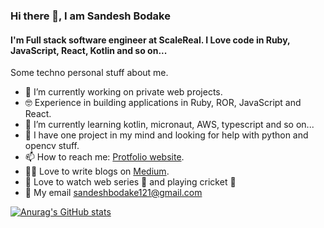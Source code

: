 ### Hi there 👋, I am Sandesh Bodake

#### I'm Full stack software engineer at ScaleReal. I Love code in Ruby, JavaScript, React, Kotlin and so on...

Some techno personal stuff about me.

- 🔭 I’m currently working on private web projects.
- 🤓 Experience in building applications in Ruby, ROR, JavaScript and React.
- 🌱 I’m currently learning kotlin, micronaut, AWS, typescript and so on...
- 🤔 I have one project in my mind and looking for help with python and opencv stuff.
- 📫 How to reach me: <a href="http://www.sandeshbodake.co.in/" target="_blank">Protfolio website</a>.
- 👨‍💻 Love to write blogs on <a href="https://sandeshbodake.medium.com/" target="_blank">Medium</a>.
- 🤩 Love to watch web series 🍿 and playing cricket 🏏
- 🚩 My email  <a href="mailto:sandeshbodake121@gmail.com" target="_blank">sandeshbodake121@gmail.com</a>


[![Anurag's GitHub stats](https://github-readme-stats.vercel.app/api?username=sandeshbodake)](https://github.com/anuraghazra/github-readme-stats)
